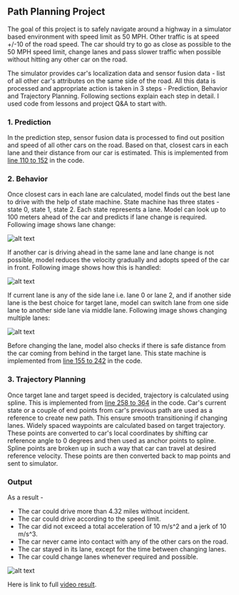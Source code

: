 ## Path Planning Project

The goal of this project is to safely navigate around a highway in a simulator based environment with speed limit as 50 MPH. Other traffic is at speed +/-10 of the road speed. The car should try to go as close as possible to the 50 MPH speed limit, change lanes and pass slower traffic when possible without hitting any other car on the road. 

The simulator provides car's localization data and sensor fusion data - list of all other car's attributes on the same side of the road. All this data is processed and appropriate action is taken in 3 steps - Prediction, Behavior and Trajectory Planning. Following sections explain each step in detail. I used code from lessons and project Q&A to start with.

### 1. Prediction

In the prediction step, sensor fusion data is processed to find out position and speed of all other cars on the road. Based on that, closest cars in each lane and their distance from our car is estimated. This is implemented from [line 110 to 152](https://github.com/haritaparekh/CarND-Path-Planning-Project/blob/master/src/main.cpp#L110) in the code.

### 2. Behavior

Once closest cars in each lane are calculated, model finds out the best lane to drive with the help of state machine. State machine has three states - state 0, state 1, state 2. Each state represents a lane. Model can look up to 100 meters ahead of the car and predicts if lane change is required. Following image shows lane change:

![alt text](output/lane_change.gif "output_video")

If another car is driving ahead in the same lane and lane change is not possible, model reduces the velocity gradually and adopts speed of the car in front. Following image shows how this is handled:

![alt text](output/speed_change.gif "output_video")

If current lane is any of the side lane i.e. lane 0 or lane 2, and if another side lane is the best choice for target lane, model can switch lane from one side lane to another side lane via middle lane. Following image shows changing multiple lanes:

![alt text](output/multilane_change.gif "output_video")

Before changing the lane, model also checks if there is safe distance from the car coming from behind in the target lane. This state machine is implemented from [line 155 to 242](https://github.com/haritaparekh/CarND-Path-Planning-Project/blob/master/src/main.cpp#L155) in the code.

### 3. Trajectory Planning

Once target lane and target speed is decided, trajectory is calculated using spline. This is implemented from [line 258 to 364](https://github.com/haritaparekh/CarND-Path-Planning-Project/blob/master/src/main.cpp#L258) in the code. Car's current state or a couple of end points from car's previous path are used as a reference to create new path. This ensure smooth transitioning if changing lanes. Widely spaced waypoints are calculated based on target trajectory. These points are converted to car's local coordinates by shifting car reference angle to 0 degrees and then used as anchor points to spline. Spline points are broken up in such a way that car can travel at desired reference velocity. These points are then converted back to map points and sent to simulator.

### Output

As a result -
- The car could drive more than 4.32 miles without incident.
- The car could drive according to the speed limit.
- The car did not exceed a total acceleration of 10 m/s^2 and a jerk of 10 m/s^3.
- The car never came into contact with any of the other cars on the road.
- The car stayed in its lane, except for the time between changing lanes.
- The car could change lanes whenever required and possible.

![alt text](output/output_video.gif "output_video")

Here is link to full [video result](output/output_video.mp4).

